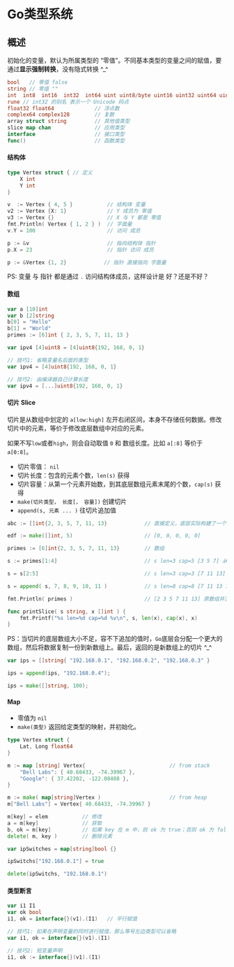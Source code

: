 # Go类型系统

## 概述

初始化的变量，默认为所属类型的 “零值”。不同基本类型的变量之间的赋值，要通过**显示强制转换**，没有隐式转换 ^_^

```go
bool   // 零值 false
string // 零值 ""
int  int8  int16  int32  int64 uint uint8/byte uint16 uint32 uint64 uintptr // 零值 0
rune // int32 的别名 表示一个 Unicode 码点
float32 float64             // 浮点数
complex64 complex128        // 复数
array struct string         // 其他值类型
slice map chan              // 应用类型
interface                   // 接口类型
func()                      // 函数类型
```


#### 结构体

```go
type Vertex struct { // 定义
    X int
    Y int
}

v  := Vertex { 4, 5 }           // 结构体 变量
v2 := Vertex {X: 1}             // Y 成员为 零值
v3 := Vertex {}                 // X 与 Y 都是 零值  
fmt.Println( Vertex { 1, 2 } )  // 字面量
v.Y = 100                       // 访问 成员

p := &v                         // 指向结构体 指针     
p.X = 23                        // 指针 访问 成员

p := &Vertex {1, 2}            // 指针 直接指向 字面量
```

PS: 变量 与 指针 都是通过 `.` 访问结构体成员，这样设计是 好？还是不好？


#### 数组

```go
var a [10]int
var b [2]string
b[0] = "Hello"
b[1] = "World"
primes := [6]int { 2, 3, 5, 7, 11, 13 }

var ipv4 [4]uint8 = [4]uint8{192, 168, 0, 1}

// 技巧1: 省略变量名后面的类型
var ipv4 = [4]uint8{192, 168, 0, 1}

// 技巧2: 由编译器自己计算长度
var ipv4 = [...]uint8{192, 168, 0, 1}
```

#### 切片 Slice

切片是从数组中划定的 `a[low:high]` 左开右闭区间，本身不存储任何数据。修改切片中的元素，等价于修改底层数组中对应的元素。

如果不写`low`或者`high`，则会自动取值 `0` 和 数组长度。比如 `a[:8]` 等价于 `a[0:8]`。

- 切片零值： `nil`
- 切片长度：包含的元素个数，`len(s)` 获得 
- 切片容量：从第一个元素开始数，到其底层数组元素末尾的个数，`cap(s)` 获得
- `make(切片类型， 长度[， 容量])` 创建切片
- `append(s, 元素 ... )` 往切片追加值 

```go
abc := []int{2, 3, 5, 7, 11, 13}            // 直接定义，底层实际构建了一个数组

edf := make([]int, 5)                       // [0, 0, 0, 0, 0]

primes := [6]int{2, 3, 5, 7, 11, 13}        // 数组

s := primes[1:4]                            // s len=3 cap=5 [3 5 7] 从数组中划定 切片

s = s[2:5]                                  // s len=3 cap=3 [7 11 13] 基于s, 重新划定范围

s = append( s, 7, 8, 9, 10, 11 )            // s len=8 cap=8 [7 11 13 7 8 9 10 11]

fmt.Println( primes )                       // [2 3 5 7 11 13] 原数组并没有改变

func printSlice( s string, x []int ) {
	fmt.Printf("%s len=%d cap=%d %v\n", s, len(x), cap(x), x)
}
```

PS：当切片的底层数组大小不足，容不下追加的值时，`Go`底层会分配一个更大的数组，然后将数据复制一份到新数组上。最后，返回的是新数组上的切片 ^_^

```go
var ips = []string{ "192.168.0.1", "192.168.0.2", "192.168.0.3" }

ips = append(ips, "192.168.0.4");

ips = make([]string, 100);
```


#### Map

- 零值为 `nil`
- `make(类型)` 返回给定类型的映射，并初始化。

```go
type Vertex struct {
	Lat, Long float64
}

m := map [string] Vertex{                           // from stack
    "Bell Labs": { 40.68433, -74.39967 },
    "Google": { 37.42202, -122.08408 },
}

m := make( map[string]Vertex )                      // from heap
m["Bell Labs"] = Vertex{ 40.68433, -74.39967 }

m[key] = elem           // 修改
a = m[key]              // 获取
b, ok = m[key]          // 如果 key 在 m 中，则 ok 为 true；否则 ok 为 false, b 为零值
delete( m, key )        // 删除元素
```

```go
var ipSwitches = map[string]bool {}

ipSwitchs["192.168.0.1"] = true

delete(ipSwitchs, "192.168.0.1")
```

#### 类型断言

```go
var i1 I1
var ok bool
i1, ok = interface{}(v1).(I1)   // 平行赋值

// 技巧1: 如果在声明变量的同时进行赋值，那么等号左边类型可以省略
var i1, ok = interface{}(v1).(I1)

// 技巧2: 短变量声明
i1, ok := interface{}(v1).(I1)
```